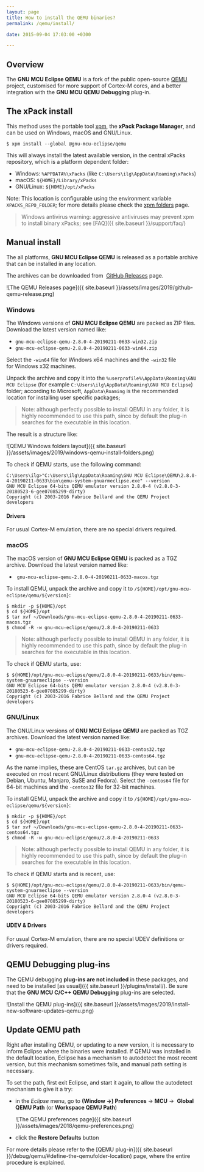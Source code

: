 ```yaml
---
layout: page
title: How to install the QEMU binaries?
permalink: /qemu/install/

date: 2015-09-04 17:03:00 +0300

---
```


## Overview

The **GNU MCU Eclipse QEMU** is a fork of the public open-source 
[QEMU](https://www.qemu.org) project, customised for more support of 
Cortex-M cores, and a better integration with the 
**GNU MCU QEMU Debugging** plug-in.

## The xPack install 

This method uses the portable tool [xpm](https://www.npmjs.com/package/xpm), 
the **xPack Package Manager**, and can be used on Windows, macOS and GNU/Linux.

```console
$ xpm install --global @gnu-mcu-eclipse/qemu
```

This will always install the latest available version, in the central 
xPacks repository, which is a platform dependent folder:

* Windows: `%APPDATA%\xPacks` (like `C:\Users\ilg\AppData\Roaming\xPacks`)
* macOS: `${HOME}/Library/xPacks`
* GNU/Linux: `${HOME}/opt/xPacks`

Note: This location is configurable using the environment variable 
`XPACKS_REPO_FOLDER`; for more details please check the 
[xpm folders](https://xpack.github.io/xpm/files/folders/) page.

> Windows antivirus warning: aggressive antiviruses may prevent
  xpm to install binary xPacks; see [FAQ]({{ site.baseurl }}/support/faq/)

## Manual install

The all platforms, **GNU MCU Eclipse QEMU** is released as a portable 
archive that can be installed in any location.

The archives can be downloaded from 
[GitHub Releases](https://github.com/gnu-mcu-eclipse/qemu/releases) page.

![The QEMU Releases page]({{ site.baseurl }}/assets/images/2019/github-qemu-release.png)

### Windows

The Windows versions of **GNU MCU Eclipse QEMU** are packed as ZIP files. 
Download the latest version named like:

- `gnu-mcu-eclipse-qemu-2.8.0-4-20190211-0633-win32.zip`
- `gnu-mcu-eclipse-qemu-2.8.0-4-20190211-0633-win64.zip`

Select the `-win64` file for Windows x64 machines and the `-win32` file 
for Windows x32 machines.

Unpack the archive and copy it into the 
`%userprofile%\AppData\Roaming\GNU MCU Eclipse` (for example 
`C:\Users\ilg\AppData\Roaming\GNU MCU Eclipse`) folder; according 
to Microsoft, `AppData\Roaming` is the recommended location for installing 
user specific packages;

> Note: although perfectly possible to install QEMU in any folder, it 
is highly recommended to use this path, since by default the plug-in 
searches for the executable in this location.

The result is a structure like:

![QEMU Windows folders layout]({{ site.baseurl }}/assets/images/2019/windows-qemu-install-folders.png)

To check if QEMU starts, use the following command:

```console
C:\Users\ilg>"C:\Users\ilg\AppData\Roaming\GNU MCU Eclipse\QEMU\2.8.0-4-20190211-0633\bin\qemu-system-gnuarmeclipse.exe" --version
GNU MCU Eclipse 64-bits QEMU emulator version 2.8.0-4 (v2.8.0-3-20180523-6-gee07085299-dirty)
Copyright (c) 2003-2016 Fabrice Bellard and the QEMU Project developers
```

#### Drivers

For usual Cortex-M emulation, there are no special drivers required.

### macOS

The macOS version of **GNU MCU Eclipse QEMU** is packed as a TGZ archive. 
Download the latest version named like:

-  `gnu-mcu-eclipse-qemu-2.8.0-4-20190211-0633-macos.tgz`

To install QEMU, unpack the archive and copy it to 
`/${HOME}/opt/gnu-mcu-eclipse/qemu/${version}`:

```console
$ mkdir -p ${HOME}/opt
$ cd ${HOME}/opt
$ tar xvf ~/Downloads/gnu-mcu-eclipse-qemu-2.8.0-4-20190211-0633-macos.tgz
$ chmod -R -w gnu-mcu-eclipse/qemu/2.8.0-4-20190211-0633
```

> Note: although perfectly possible to install QEMU in any folder, it is 
highly recommended to use this path, since by default the plug-in searches 
for the executable in this location.

To check if QEMU starts, use:

```console
$ ${HOME}/opt/gnu-mcu-eclipse/qemu/2.8.0-4-20190211-0633/bin/qemu-system-gnuarmeclipse --version
GNU MCU Eclipse 64-bits QEMU emulator version 2.8.0-4 (v2.8.0-3-20180523-6-gee07085299-dirty)
Copyright (c) 2003-2016 Fabrice Bellard and the QEMU Project developers
```

### GNU/Linux

The GNU/Linux versions of **GNU MCU Eclipse QEMU** are packed as TGZ 
archives. Download the latest version named like:

- `gnu-mcu-eclipse-qemu-2.8.0-4-20190211-0633-centos32.tgz`
- `gnu-mcu-eclipse-qemu-2.8.0-4-20190211-0633-centos64.tgz`

As the name implies, these are CentOS `tar.gz` archives, but can be 
executed on most recent GNU/Linux distributions (they were tested on 
Debian, Ubuntu, Manjaro, SuSE and Fedora). Select the `-centos64` file 
for 64-bit machines and the `-centos32` file for 32-bit machines.

To install QEMU, unpack the archive and copy it to  `/${HOME}/opt/gnu-mcu-eclipse/qemu/${version}`:

```console
$ mkdir -p ${HOME}/opt
$ cd ${HOME}/opt
$ tar xvf ~/Downloads/gnu-mcu-eclipse-qemu-2.8.0-4-20190211-0633-centos64.tgz
$ chmod -R -w gnu-mcu-eclipse/qemu/2.8.0-4-20190211-0633
```

> Note: although perfectly possible to install QEMU in any folder, it is 
highly recommended to use this path, since by default the plug-in searches 
for the executable in this location.

To check if QEMU starts and is recent, use:

```console
$ ${HOME}/opt/gnu-mcu-eclipse/qemu/2.8.0-4-20190211-0633/bin/qemu-system-gnuarmeclipse --version
GNU MCU Eclipse 64-bits QEMU emulator version 2.8.0-4 (v2.8.0-3-20180523-6-gee07085299-dirty)
Copyright (c) 2003-2016 Fabrice Bellard and the QEMU Project developers
```

#### UDEV & Drivers

For usual Cortex-M emulation, there are no special UDEV definitions or 
drivers required.

## QEMU Debugging plug-ins

The QEMU debugging **plug-ins are not included** in these packages, and 
need to be installed [as usual]({{ site.baseurl }}/plugins/install/). 
Be sure that the **GNU MCU C/C++ QEMU Debugging** plug-ins are selected.

![Install the QEMU plug-ins]({{ site.baseurl }}/assets/images/2019/install-new-software-updates-qemu.png)

## Update QEMU path

Right after installing QEMU, or updating to a new version, it is necessary 
to inform Eclipse where the binaries were installed. If QEMU was installed 
in the default location, Eclipse has a mechanism to autodetect the most 
recent version, but this mechanism sometimes fails, and manual path 
setting is necessary.

To set the path, first exit Eclipse, and start it again, to allow the 
autodetect mechanism to give it a try:

* in the _Eclipse_ menu, go to **(Window →) Preferences** → **MCU** → 
**Global QEMU Path** (or **Workspace QEMU Path**)

  ![The QEMU preferences page]({{ site.baseurl }}/assets/images/2018/qemu-preferences.png)

* click the **Restore Defaults** button

For more details please refer to the 
[QEMU plug-in]({{ site.baseurl }}/debug/qemu/#define-the-qemufolder-location) 
page, where the entire procedure is explained.

